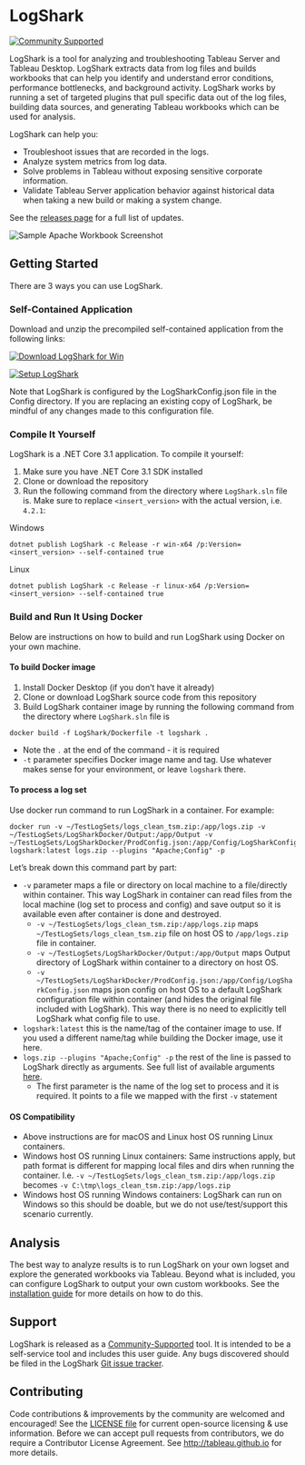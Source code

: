 # LogShark
[![Community Supported](https://img.shields.io/badge/Support%20Level-Community%20Supported-457387.svg)](https://www.tableau.com/support-levels-it-and-developer-tools)

LogShark is a tool for analyzing and troubleshooting Tableau Server and Tableau Desktop. LogShark extracts data from log files and builds workbooks that can help you identify and understand error conditions, performance bottlenecks, and background activity. LogShark works by running a set of targeted plugins that pull specific data out of the log files, building data sources, and generating Tableau workbooks which can be used for analysis.

LogShark can help you: 
  * Troubleshoot issues that are recorded in the logs. 
  * Analyze system metrics from log data. 
  * Solve problems in Tableau without exposing sensitive corporate information. 
  * Validate Tableau Server application behavior against historical data when taking a new build or making a system change.

See the [releases page](https://github.com/tableau/Logshark/releases/latest) for a full list of updates.
  
![Sample Apache Workbook Screenshot](/assets/SampleScreenshot.png)

## Getting Started

There are 3 ways you can use LogShark.

### Self-Contained Application

Download and unzip the precompiled self-contained application from the following links:

[![Download LogShark for Win](https://img.shields.io/badge/Download%20LogShark%20for%20Win-Version%204.2.1-blue.svg)](https://github.com/tableau/Logshark/releases/download/v4.2.1/LogShark.Win.4.2.1.zip)

[![Setup LogShark](https://img.shields.io/badge/Setup%20LogShark-Installation%20and%20User%20Guide-brightgreen.svg)](https://tableau.github.io/Logshark/)

Note that LogShark is configured by the LogSharkConfig.json file in the Config directory. If you are replacing an existing copy of LogShark, be mindful of any changes made to this configuration file.

### Compile It Yourself

LogShark is a .NET Core 3.1 application. To compile it yourself:
1. Make sure you have .NET Core 3.1 SDK installed 
2. Clone or download the repository
3. Run the following command from the directory where `LogShark.sln` file is. Make sure to replace `<insert_version>` with the actual version, i.e. `4.2.1`:

Windows
```
dotnet publish LogShark -c Release -r win-x64 /p:Version=<insert_version> --self-contained true 
```

Linux
```
dotnet publish LogShark -c Release -r linux-x64 /p:Version=<insert_version> --self-contained true 
```

### Build and Run It Using Docker

Below are instructions on how to build and run LogShark using Docker on your own machine.

#### To build Docker image

1. Install Docker Desktop (if you don’t have it already)
2. Clone or download LogShark source code from this repository
3. Build LogShark container image by running the following command from the directory where `LogShark.sln` file is

```
docker build -f LogShark/Dockerfile -t logshark .
```

* Note the `.` at the end of the command - it is required
* `-t` parameter specifies Docker image name and tag. Use whatever makes sense for your environment, or leave `logshark` there.

#### To process a log set

Use docker run command to run LogShark in a container. For example:

```
docker run -v ~/TestLogSets/logs_clean_tsm.zip:/app/logs.zip -v ~/TestLogSets/LogSharkDocker/Output:/app/Output -v ~/TestLogSets/LogSharkDocker/ProdConfig.json:/app/Config/LogSharkConfig.json logshark:latest logs.zip --plugins "Apache;Config" -p
```

Let’s break down this command part by part:

* `-v` parameter maps a file or directory on local machine to a file/directly within container. This way LogShark in container can read files from the local machine (log set to process and config) and save output so it is available even after container is done and destroyed.
    * `-v ~/TestLogSets/logs_clean_tsm.zip:/app/logs.zip`  maps `~/TestLogSets/logs_clean_tsm.zip` file on host OS to `/app/logs.zip` file in container.
    * `-v ~/TestLogSets/LogSharkDocker/Output:/app/Output` maps Output directory of LogShark within container to a directory on host OS.
    * `-v ~/TestLogSets/LogSharkDocker/ProdConfig.json:/app/Config/LogSharkConfig.json` maps json config on host OS to a default LogShark configuration file within container (and hides the original file included with LogShark). This way there is no need to explicitly tell LogShark what config file to use.
* `logshark:latest` this is the name/tag of the container image to use. If you used a different name/tag while building the Docker image, use it here.
* `logs.zip --plugins "Apache;Config" -p` the rest of the line is passed to LogShark directly as arguments. See full list of available arguments [here](https://tableau.github.io/Logshark/docs/logshark_cmds).
    * The first parameter is the name of the log set to process and it is required. It points to a file we mapped with the first `-v` statement

#### OS Compatibility

* Above instructions are for macOS and Linux host OS running Linux containers.
* Windows host OS running Linux containers: Same instructions apply, but path format is different for mapping local files and dirs when running the container. I.e. `-v ~/TestLogSets/logs_clean_tsm.zip:/app/logs.zip` becomes `-v C:\tmp\logs_clean_tsm.zip:/app/logs.zip`
* Windows host OS running Windows containers: LogShark can run on Windows so this should be doable, but we do not use/test/support this scenario currently.



## Analysis

The best way to analyze results is to run LogShark on your own logset and explore the generated workbooks via Tableau. Beyond what is included, you can configure LogShark to output your own custom workbooks. See the [installation guide](https://tableau.github.io/Logshark/) for more details on how to do this.


## Support

LogShark is released as a [Community-Supported](https://www.tableau.com/support/itsupport) tool. It is intended to be a self-service tool and includes this user guide. Any bugs discovered should be filed in the LogShark [Git issue tracker](https://github.com/tableau/Logshark/issues).

## Contributing

Code contributions & improvements by the community are welcomed and encouraged! See the [LICENSE file](https://github.com/tableau/Logshark/blob/master/LICENSE) for current open-source licensing & use information.  Before we can accept pull requests from contributors, we do require a Contributor License Agreement.  See http://tableau.github.io for more details.
